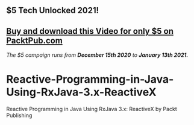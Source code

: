 ## $5 Tech Unlocked 2021!
[Buy and download this Video for only $5 on PacktPub.com](https://www.packtpub.com/product/reactive-programming-in-java-using-rxjava-3-x-reactivex-video/9781800565685)
-----
*The $5 campaign         runs from __December 15th 2020__ to __January 13th 2021.__*

# Reactive-Programming-in-Java-Using-RxJava-3.x-ReactiveX
Reactive Programming in Java Using RxJava 3.x: ReactiveX by Packt Publishing
